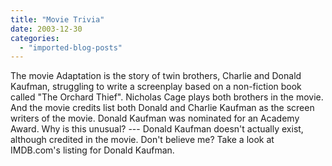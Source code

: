 ```yaml
---
title: "Movie Trivia"
date: 2003-12-30
categories: 
  - "imported-blog-posts"
---
```


The movie Adaptation is the story of twin brothers, Charlie and Donald Kaufman, struggling to write a screenplay based on a non-fiction book called "The Orchard Thief". Nicholas Cage plays both brothers in the movie. And the movie credits list both Donald and Charlie Kaufman as the screen writers of the movie. Donald Kaufman was nominated for an Academy Award. Why is this unusual? --- Donald Kaufman doesn't actually exist, although credited in the movie. Don't believe me? Take a look at IMDB.com's listing for Donald Kaufman.
